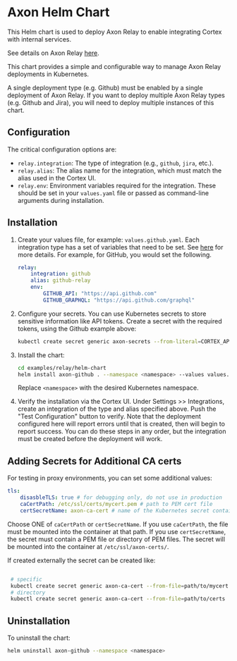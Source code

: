 # Axon Helm Chart

This Helm chart is used to deploy Axon Relay to enable integrating Cortex with internal services.

See details on Axon Relay [here](../../../README.relay.md).

This chart provides a simple and configurable way to manage Axon Relay deployments in Kubernetes.

A single deployment type (e.g. Github) must be enabled by a single deployment of Axon Relay. If you want to deploy multiple Axon Relay types (e.g. Github and Jira), you will need to deploy multiple instances of this chart.

## Configuration

The critical configuration options are:

- `relay.integration`: The type of integration (e.g., `github`, `jira`, etc.).
- `relay.alias`: The alias name for the integration, which must match the alias used in the Cortex UI.
- `relay.env`: Environment variables required for the integration. These should be set in your `values.yaml` file or passed as command-line arguments during installation.


## Installation

1. Create your values file, for example: `values.github.yaml`. Each integration type has a set of variables that need to be set. See [here](../../../README.relay.md#environment-variables-summary) for more details. For example, for GitHub, you would set the following.  
    ```yaml
    relay:
        integration: github
        alias: github-relay
        env:
            GITHUB_API: "https://api.github.com"
            GITHUB_GRAPHQL: "https://api.github.com/graphql"
    ```

2. Configure your secrets. You can use Kubernetes secrets to store sensitive information like API tokens. Create a secret with the required tokens, using the Github example above:
    ```bash
    kubectl create secret generic axon-secrets --from-literal=CORTEX_API_TOKEN=<your_cortex_token> --from-literal=GITHUB_TOKEN=<your_github_token>
    ```

3. Install the chart:
    ```bash
    cd examples/relay/helm-chart
    helm install axon-github . --namespace <namespace> --values values.github.yaml
    ```

    Replace `<namespace>` with the desired Kubernetes namespace.

4. Verify the installation via the Cortex UI. Under Settings >> Integrations, create an integration of the type and alias specified above.  Push the "Test Configuration" button to verify. Note that the deployment configured here will report errors until that is created, then will begin to report success.  You can do these steps in any order, but the integration must be created before the deployment will work.

## Adding Secrets for Additional CA certs

For testing in proxy environments, you can set some additional values:

```yaml
tls:
    disasbleTLS: true # for debugging only, do not use in production
    caCertPath: /etc/ssl/certs/mycert.pem # path to PEM cert file
    certSecretName: axon-ca-cert # name of the Kubernetes secret containing the CA certs
```

Choose ONE of `caCertPath` or `certSecretName`. If you use `caCertPath`, the file must be mounted into the container at that path. If you use `certSecretName`, the secret must contain a PEM file or directory of PEM files. The secret will be mounted into the container at `/etc/ssl/axon-certs/`.

If created externally the secret can be created like:

```bash

 # specific 
 kubectl create secret generic axon-ca-cert --from-file=path/to/mycert.pem
 # directory
 kubectl create secret generic axon-ca-cert --from-file=path/to/certs
```


## Uninstallation

To uninstall the chart:
```bash
helm uninstall axon-github --namespace <namespace>
```